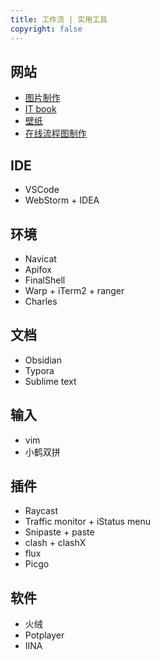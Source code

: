 ```yaml
---
title: 工作流 | 实用工具
copyright: false
---
```


## 网站

- [图片制作](https://dummyimage.com/)
- [IT book](https://www.manongbook.com/)
- [壁纸](https://wallhaven.cc/)
- [在线流程图制作](https://excalidraw.com/)

## IDE

- VSCode
- WebStorm + IDEA

## 环境

- Navicat
- Apifox
- FinalShell
- Warp + iTerm2 + ranger
- Charles

## 文档

- Obsidian
- Typora
- Sublime text

## 输入

- vim
- 小鹤双拼

## 插件

- Raycast
- Traffic monitor + iStatus menu
- Snipaste + paste
- clash + clashX
- flux
- Picgo

## 软件

- 火绒
- Potplayer
- IINA
